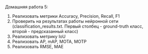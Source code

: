 Домашняя работа 5:

1. Реализовать метрики Accuracy, Precision, Recall, F1
2. Проверить на результатах работы нейронной сети (classification_results.txt. Первый столбец - ground-truth класс, второй - предсказанный класс)
3. Реализовать метрику IoU
4. Реализовать AP, mAP, MOTA, MOTP
5. Реализовать RMSE, MAE
